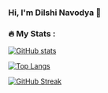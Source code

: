 ### Hi, I'm Dilshi Navodya 👋

### :fire: My Stats :
[![GitHub stats](https://github-readme-stats.vercel.app/api?username=DilshiNavodya&count_private=true&show_icons=true&theme=tokyonight)](https://github.com/DilshiNavodya)

[![Top Langs](https://github-readme-stats.vercel.app/api/top-langs/?username=DilshiNavodya&layout=compact&theme=tokyonight)](https://github.com/DilshiNavodya)

[![GitHub Streak](http://github-readme-streak-stats.herokuapp.com?user=DilshiNavodya&theme=tokyonight)](https://git.io/streak-stats)

<!--
**DilshiNavodya/DilshiNavodya** is a ✨ _special_ ✨ repository because its `README.md` (this file) appears on your GitHub profile.

Here are some ideas to get you started:

- 🔭 I’m currently working on ...
- 🌱 I’m currently learning ...
- 👯 I’m looking to collaborate on ...
- 🤔 I’m looking for help with ...
- 💬 Ask me about ...
- 📫 How to reach me: ...
- 😄 Pronouns: ...
- ⚡ Fun fact: ...
-->
